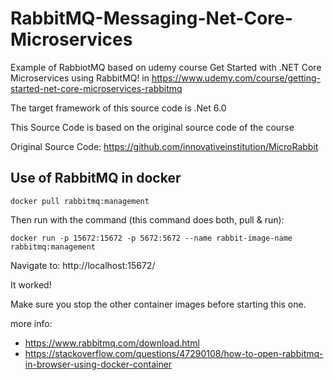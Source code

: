 # RabbitMQ-Messaging-Net-Core-Microservices

Example of RabbiotMQ based on udemy course Get Started with .NET Core Microservices using RabbitMQ! in https://www.udemy.com/course/getting-started-net-core-microservices-rabbitmq 

The target framework of this source code is .Net 6.0

This Source Code is based on the original source code of the course

Original Source Code: https://github.com/innovativeinstitution/MicroRabbit

## Use of RabbitMQ in docker

       
```
docker pull rabbitmq:management
```

Then run with the command (this command does both, pull & run):

```
docker run -p 15672:15672 -p 5672:5672 --name rabbit-image-name rabbitmq:management
```

Navigate to: http://localhost:15672/

It worked!

Make sure you stop the other container images before starting this one.

more info: 
+ https://www.rabbitmq.com/download.html
+ https://stackoverflow.com/questions/47290108/how-to-open-rabbitmq-in-browser-using-docker-container

